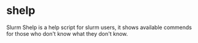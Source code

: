 # shelp
Slurm Shelp is a help script for slurm users, it shows available commends for those who don't know what they don't know.
